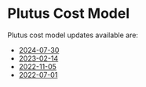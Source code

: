# Plutus Cost Model

Plutus cost model updates available are:

- [2024-07-30](cm-2024-07-30.html)
- [2023-02-14](cm-2023-02-14.html)
- [2022-11-05](cm-2022-11-05.html)
- [2022-07-01](cm-2022-07-01.html)
